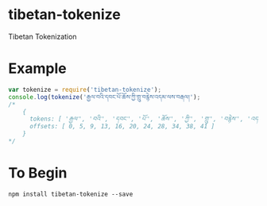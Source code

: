 # tibetan-tokenize
Tibetan Tokenization

# Example
```js
var tokenize = require('tibetan-tokenize');
console.log(tokenize('རྒྱལ་བའི་དབང་པོ་ཆོས་ཀྱི་གྲུ་བརྙེས་འདམ་ལས་བརྒལ།');
/*
    {
      tokens: [ 'རྒྱལ་', 'བའི་', 'དབང་', 'པོ་', 'ཆོས་', 'ཀྱི་', 'གྲུ་', 'བརྙེས་', 'འདམ་', 'ལས་', 'བརྒལ།'],
      offsets: [ 0, 5, 9, 13, 16, 20, 24, 28, 34, 38, 41 ]
    }
*/
```

# To Begin
```
npm install tibetan-tokenize --save
```
